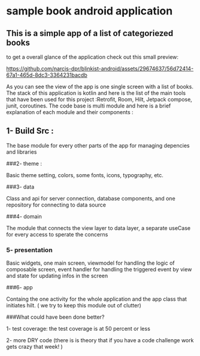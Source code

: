 # sample book android application

## This is a simple app of a list of categoriezed books
to get a overall glance of the application check out this small preview:


https://github.com/narcis-dpr/blinkist-android/assets/29674637/56d72414-67a1-465d-8dc3-3364231bacdb



As you can see the view of the app is one single screen with a list of books.
The stack of this application is kotlin and here is the list of the main tools that have been used for this project :Retrofit, Room, Hilt, Jetpack compose, junit, coroutines.
The code base is multi module and here is a brief explanation of each module and their components :

## 1- Build Src :

The base module for every other parts of the app for managing depencies and libraries 


###2- theme :

Basic theme setting, colors, some fonts, icons, typography, etc.


###3- data

Class and api for server connection, database components, and one repository for connecting to data source

###4- domain

The module that connects the view layer to data layer, a separate useCase for every access to sperate the concerns 

### 5- presentation 
Basic widgets, one main screen, viewmodel for handling the logic of composable screen, event handler for handling the triggered event by view and state for updating infos in the screen


###6- app

Containg the one activity for the whole application and the app class that initiates hilt. ( we try to keep this module out of clutter)


###What could have been done better?

1- test coverage: the test coverage is at 50 percent or less

2- more DRY code (there is is theory that if you have a code challenge work gets crazy that week! )


